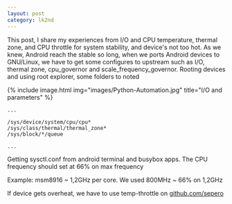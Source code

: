 ```yaml
---
layout: post
category: lk2nd
---
```


This post, I share my experiences from I/O and CPU temperature, thermal zone, and CPU throttle for system stability, and device's not too hot.
As we knew, Android reach the stable so long, when we ports Android devices to GNU/Linux, we have to get some configures to upstream such as I/O, thermal zone, cpu_governor and scale_frequency_governor.
Rooting devices and using root explorer, some folders to noted

{% include image.html
            img="images/Python-Automation.jpg"
            title="I/O and parameters" %}

```
...

/sys/device/system/cpu/cpu*
/sys/class/thermal/thermal_zone*
/sys/block/*/queue

...

```
Getting sysctl.conf from android terminal and busybox apps.
The CPU frequency should set at 66% on max frequency

Example: msm8916 ~ 1,2GHz per core.
We used 800MHz ~ 66% on 1,2GHz

If device gets overheat, we have to use temp-throttle on [github.com/sepero]

[github.com/sepero]: https://github.com/Sepero/temp-throttle

